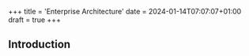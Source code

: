+++
title = 'Enterprise Architecture'
date = 2024-01-14T07:07:07+01:00
draft = true
+++
## Introduction

